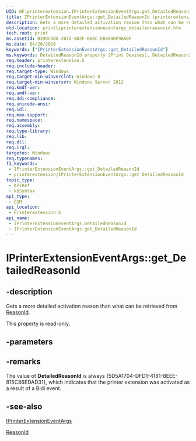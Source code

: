 ```yaml
---
UID: NF:printerextension.IPrinterExtensionEventArgs.get_DetailedReasonId
title: IPrinterExtensionEventArgs::get_DetailedReasonId (printerextension.h)
description: Gets a more detailed activation reason than what can be retrieved from ReasonId.
old-location: print\iprinterextensioneventargs_detailedreasonid.htm
tech.root: print
ms.assetid: B39DC40A-2B7D-402F-B88C-E6684BF9AA0F
ms.date: 04/20/2018
keywords: ["IPrinterExtensionEventArgs::get_DetailedReasonId"]
ms.keywords: DetailedReasonId property [Print Devices], DetailedReasonId property [Print Devices],IPrinterExtensionEventArgs interface, IPrinterExtensionEventArgs interface [Print Devices],DetailedReasonId property, IPrinterExtensionEventArgs.DetailedReasonId, IPrinterExtensionEventArgs.get_DetailedReasonId, IPrinterExtensionEventArgs::DetailedReasonId, IPrinterExtensionEventArgs::get_DetailedReasonId, get_DetailedReasonId, print.iprinterextensioneventargs_detailedreasonid, printerextension/IPrinterExtensionEventArgs::DetailedReasonId, printerextension/IPrinterExtensionEventArgs::get_DetailedReasonId
req.header: printerextension.h
req.include-header: 
req.target-type: Windows
req.target-min-winverclnt: Windows 8
req.target-min-winversvr: Windows Server 2012
req.kmdf-ver: 
req.umdf-ver: 
req.ddi-compliance: 
req.unicode-ansi: 
req.idl: 
req.max-support: 
req.namespace: 
req.assembly: 
req.type-library: 
req.lib: 
req.dll: 
req.irql: 
targetos: Windows
req.typenames: 
f1_keywords:
 - IPrinterExtensionEventArgs::get_DetailedReasonId
 - printerextension/IPrinterExtensionEventArgs::get_DetailedReasonId
topic_type:
 - APIRef
 - kbSyntax
api_type:
 - COM
api_location:
 - Printerextension.h
api_name:
 - IPrinterExtensionEventArgs.DetailedReasonId
 - IPrinterExtensionEventArgs.get_DetailedReasonId
---
```


# IPrinterExtensionEventArgs::get_DetailedReasonId


## -description

Gets a more detailed activation reason than what can be retrieved from  <a href="https://docs.microsoft.com/windows-hardware/drivers/ddi/printerextension/nf-printerextension-iprinterextensioneventargs-get_reasonid">ReasonId</a>.

This property is read-only.

## -parameters

## -remarks

The value of <b>DetailedReasonId</b> is always {5D5A1704-DFD1-4181-8EEE-815C86EDAD31}, which indicates that the printer extension was activated as  a result of a Bidi event.

## -see-also

<a href="https://docs.microsoft.com/windows-hardware/drivers/ddi/printerextension/nn-printerextension-iprinterextensioneventargs">IPrinterExtensionEventArgs</a>



<a href="https://docs.microsoft.com/windows-hardware/drivers/ddi/printerextension/nf-printerextension-iprinterextensioneventargs-get_reasonid">ReasonId</a>

